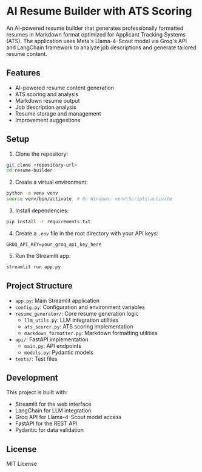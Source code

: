 # AI Resume Builder with ATS Scoring

An AI-powered resume builder that generates professionally formatted resumes in Markdown format optimized for Applicant Tracking Systems (ATS). The application uses Meta's Llama-4-Scout model via Groq's API and LangChain framework to analyze job descriptions and generate tailored resume content.

## Features

- AI-powered resume content generation
- ATS scoring and analysis
- Markdown resume output
- Job description analysis
- Resume storage and management
- Improvement suggestions

## Setup

1. Clone the repository:
```bash
git clone <repository-url>
cd resume-builder
```

2. Create a virtual environment:
```bash
python -m venv venv
source venv/bin/activate  # On Windows: venv\Scripts\activate
```

3. Install dependencies:
```bash
pip install -r requirements.txt
```

4. Create a `.env` file in the root directory with your API keys:
```
GROQ_API_KEY=your_groq_api_key_here
```

5. Run the Streamlit app:
```bash
streamlit run app.py
```

## Project Structure

- `app.py`: Main Streamlit application
- `config.py`: Configuration and environment variables
- `resume_generator/`: Core resume generation logic
  - `llm_utils.py`: LLM integration utilities
  - `ats_scorer.py`: ATS scoring implementation
  - `markdown_formatter.py`: Markdown formatting utilities
- `api/`: FastAPI implementation
  - `main.py`: API endpoints
  - `models.py`: Pydantic models
- `tests/`: Test files

## Development

This project is built with:
- Streamlit for the web interface
- LangChain for LLM integration
- Groq API for Llama-4-Scout model access
- FastAPI for the REST API
- Pydantic for data validation

## License

MIT License 